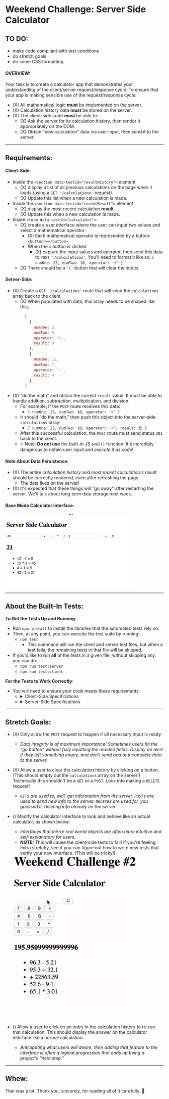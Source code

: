 # Weekend Challenge: Server Side Calculator

## TO DO:
  * make code compliant with test conditions
  * do stretch goals
  * do some CSS formatting

#### OVERVIEW:
Your task is to create a calculator app that demonstrates your understanding of the client/server request/response cycle. To ensure that your app is making sensible use of the request/response cycle:

* (X) All mathematical logic **must** be implemented on the server.
* (X) Calculation history data **must** be stored on the server.
* (X) The client-side code **must** be able to:
  * (X) Ask the server for its calculation history, then render it appropriately on the DOM.
  * (X) Obtain "new calculation" data via user input, then send it to the server.

---

## Requirements:

#### Client-Side:

* Inside the `<section data-testid="resultHistory">` element
  * (X) display a list of all previous calculations on the page when it loads (using a `GET '/calculations'` request). 
  * (X) Update this list when a new calculation is made.
* Inside the `<section data-testid="recentResult">` element
  * (X) display the most recent calculation **result**.
  * (X) Update this when a new calculation is made.
* Inside `<form data-testid="calculator">`:
  * (X) create a user interface where the user can input two values and select a mathematical operator.
    * (X) Each mathematical operator is represented by a button: `<button>+</button>`
    * When the `=` button is clicked
      * (X) capture the input values and operator, then send this data to `POST '/calculations'`. You'll need to format it like so: `{ numOne: 25, numTwo: 10, operator: '+' }`
  * (X) There should be a `'C'` button that will clear the inputs.

#### Server-Side:

* (X) Create a `GET '/calculations'` route that will send the `calculations` array back to the client.
  * (X) When populated with data, this array needs to be shaped like this:
    ```js
      [
        {
          numOne: 3,
          numTwo: 5,
          operator: '+',
          result: 8
        },
        {
          numOne: 11,
          numTwo: 7,
          operator: '-',
          result: 4
        }
      ]
    ```
* (X) "do the math" and obtain the correct `result` value. It must be able to handle addition, subtraction, multiplication, and division.
  * For example, if the `POST` route receives this data:
    * `{ numOne: 25, numTwo: 10, operator: '+' }`
  * It should "do the math," then push this object into the server-side `calculations` array:
    * `{ numOne: 25, numTwo: 10, operator: '+', result: 35 }`
  * After this successful calculation, the `POST` route must send status `201` back to the client.
  * 🔥 Note: **Do not use** the built-in JS `eval()` function. It's incredibly dangerous to obtain user input and *execute it as code*!

#### Note About Data Persistence:

* (X) The entire *calculation history* and *most recent calculation's result* should be correctly rendered, even after refreshing the page.
  * The data lives on the server!
* (X) It's expected that these things will "go away" after restarting the server. We'll talk about long term data storage next week.

#### Base Mode Calculator Interface:

<img src="./images/baseMode.png" alt="base mode calculator interface" width="400px">

---

## About the Built-In Tests:

**To Get the Tests Up and Running**:
* Run `npm install` to install the libraries that the automated tests rely on.
* Then, at any point, you can execute the test suite by running:
  * `npm test`
    * This command will run the client and server test files, but when a test fails, the remaining tests in that file will be skipped.
* If you'd like to run **all** of the tests in a given file, without skipping any, you can do:
  * `npm run test:server`
  * `npm run test:client`

**For the Tests to Work Correctly**:
* You will need to ensure your code meets these requirements:
  * <details>
      <summary>Client-Side Specifications</summary>

      * The calculator `<form>` must have this attribute:
        * `data-testid="calculator"`
      * Your `<input>`s must use this exact placeholder text:
        * `placeholder="First Number"`
        * `placeholder="Second Number"`
      * All `<button>` text content is as specified:
        * `+` `-` `*` `/` `=` `C`
      * The most recent calculation result needs to be rendered somewhere inside the `<section>` element that has the `data-testid="recentResult"` attribute. For example, this would be just fine:
        * ```html
          <section data-testid="recentResult">
            <h2>525</h2>
          </section>
          ```
      * The list of calculation history needs to be rendered somewhere inside the `<section>` element that has the `data-testid="resultHistory"` attribute.
    
    </details>

  * <details>
    <summary>Server-Side Specifications</summary>

    * A global `calculations` array to store *calculation objects*.
    * Each *calculation object* stored in the `calculations` array should have this shape:
      * ```js
            {
              numOne: 10,    // 👈 number
              numTwo: 5,     // 👈 number
              operator: '+', // 👈 string
              result: 15     // 👈 number
            }
        ```
    * A `GET '/calculations'` route that sends the `calculations` array back to the client.
    * A `POST '/calculations'` route that:
      * Expects to receive a `req.body` with this shape:
        * ```js
            {
              numOne: 10,
              numTwo: 5,
              operator: '+'
            }
          ```
      * Performs the currect mathematical operation to obtain a `result` value.
      * Pushes the resulting calculation object into the `calculations` array.
      * Sends HTTP status code `201` back to the client.
    </details>

---

## Stretch Goals:

* (X) Only allow the `POST` request to happen if all necessary input is ready.
  * *Data integrity is of maximum importance! Sometimes users hit the "go button" without fully inputting the needed fields. Display an alert if they left something empty, and don't send bad or incomplete data to the server.*

* (X) Allow a user to clear the calculation history by clicking on a button. (This should empty out the `calculations` array on the server!) Technically this shouldn't be a `GET` or a `POST`. Look into making a `DELETE` request!
  * *`GET`s are used to, well, get information from the server. `POST`s are used to send new info to the server. `DELETE`s are used for, you guessed it, deleting info already on the server.*

* () Modify the calculator interface to look and behave like an actual calculator, as shown below.
  * *Interfaces that mirror real world objects are often more intuitive and self-explanatory for users.*
  * **NOTE:** This will cause the client-side tests to fail! If you're feeling extra stretchy, see if you can figure out how to write new tests that verify your new interface. (This will be tricky!)
  <img src="./images/stretchGoal_interface.gif" alt="stretch goal calculator interface" width="400px">

* () Allow a user to click on an entry in the calculation history to re-run that calculation. This should display the answer on the calculator interface like a normal calculation.
  * *Anticipating what users will desire, then adding that feature to the interface is often a logical progression that ends up being a project's "next step."*

---

## Whew:

That was a lot. Thank you, sincerely, for reading all of it carefully. 🙂
